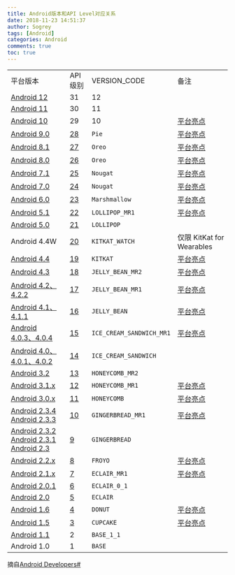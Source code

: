 ```yaml
---
title: Android版本和API Level对应关系
date: 2018-11-23 14:51:37
author: Sogrey
tags: [Android]
categories: Android
comments: true
toc: true
---
```




|                                                              |                                                              |                          |                                                              |
| ------------------------------------------------------------ | ------------------------------------------------------------ | ------------------------ | ------------------------------------------------------------ |
| 平台版本                                                     | API 级别                                                     | VERSION_CODE             | 备注                                                         |
| [Android 12](https://developer.android.google.cn/about/versions/12) | 31                                                           | 12                       |                                                              |
| [Android 11](https://developer.android.google.cn/about/versions/11) | 30                                                           | 11                       |                                                              |
| [Android 10](https://developer.android.google.cn/about/versions/10) | 29                                                           | 10                       | [平台亮点](https://developer.android.google.cn/about/versions/10/highlights) |
| [Android 9.0](https://developer.android.com/about/versions/pie/android-9.0.html) | [28](https://developer.android.com/sdk/api_diff/28/changes.html) | `Pie`                    | [平台亮点](https://developer.android.com/about/versions/pie/index.html) |
| [Android 8.1](https://developer.android.com/about/versions/oreo/android-8.1.html) | [27](https://developer.android.com/sdk/api_diff/27/changes.html) | `Oreo`                   | [平台亮点](https://developer.android.com/about/versions/oreo/index.html) |
| [Android 8.0](https://developer.android.com/about/versions/oreo/android-8.0.html) | [26](https://developer.android.com/sdk/api_diff/26/changes.html) | `Oreo`                   | [平台亮点](https://developer.android.com/about/versions/oreo/index.html) |
| [Android 7.1](https://developer.android.com/about/versions/nougat/android-7.1.html) | [25](https://developer.android.com/sdk/api_diff/25/changes.html) | `Nougat`                 | [平台亮点](https://developer.android.com/about/versions/nougat/index.html) |
| [Android 7.0](https://developer.android.com/about/versions/nougat/android-7.0.html) | [24](https://developer.android.com/sdk/api_diff/24/changes.html) | `Nougat`                 | [平台亮点](https://developer.android.com/about/versions/nougat/index.html) |
| [Android 6.0](https://developer.android.com/about/versions/marshmallow/android-6.0.html) | [23](https://developer.android.com/sdk/api_diff/23/changes.html) | `Marshmallow`            | [平台亮点](https://developer.android.com/about/versions/marshmallow/index.html) |
| [Android 5.1](https://developer.android.com/about/versions/android-5.1.html) | [22](https://developer.android.com/sdk/api_diff/22/changes.html) | `LOLLIPOP_MR1`           | [平台亮点](https://developer.android.com/about/versions/lollipop.html) |
| [Android 5.0](https://developer.android.com/about/versions/android-5.0.html) | [21](https://developer.android.com/sdk/api_diff/21/changes.html) | `LOLLIPOP`               |                                                              |
| Android 4.4W                                                 | [20](https://developer.android.com/sdk/api_diff/20/changes.html) | `KITKAT_WATCH`           | 仅限 KitKat for Wearables                                    |
| [Android 4.4](https://developer.android.com/about/versions/android-4.4.html) | [19](https://developer.android.com/sdk/api_diff/19/changes.html) | `KITKAT`                 | [平台亮点](https://developer.android.com/about/versions/kitkat.html) |
| [Android 4.3](https://developer.android.com/about/versions/android-4.3.html) | [18](https://developer.android.com/sdk/api_diff/18/changes.html) | `JELLY_BEAN_MR2`         | [平台亮点](https://developer.android.com/about/versions/jelly-bean.html) |
| [Android 4.2、4.2.2](https://developer.android.com/about/versions/android-4.2.html) | [17](https://developer.android.com/sdk/api_diff/17/changes.html) | `JELLY_BEAN_MR1`         | [平台亮点](https://developer.android.com/about/versions/jelly-bean.html#android-42) |
| [Android 4.1、4.1.1](https://developer.android.com/about/versions/android-4.1.html) | [16](https://developer.android.com/sdk/api_diff/16/changes.html) | `JELLY_BEAN`             | [平台亮点](https://developer.android.com/about/versions/jelly-bean.html#android-41) |
| [Android 4.0.3、4.0.4](https://developer.android.com/about/versions/android-4.0.3.html) | [15](https://developer.android.com/sdk/api_diff/15/changes.html) | `ICE_CREAM_SANDWICH_MR1` | [平台亮点](https://developer.android.com/about/versions/android-4.0-highlights.html) |
| [Android 4.0、4.0.1、4.0.2](https://developer.android.com/about/versions/android-4.0.html) | [14](https://developer.android.com/sdk/api_diff/14/changes.html) | `ICE_CREAM_SANDWICH`     |                                                              |
| [Android 3.2](https://developer.android.com/about/versions/android-3.2.html) | [13](https://developer.android.com/sdk/api_diff/13/changes.html) | `HONEYCOMB_MR2`          |                                                              |
| [Android 3.1.x](https://developer.android.com/about/versions/android-3.1.html) | [12](https://developer.android.com/sdk/api_diff/12/changes.html) | `HONEYCOMB_MR1`          | [平台亮点](https://developer.android.com/about/versions/android-3.1-highlights.html) |
| [Android 3.0.x](https://developer.android.com/about/versions/android-3.0.html) | [11](https://developer.android.com/sdk/api_diff/11/changes.html) | `HONEYCOMB`              | [平台亮点](https://developer.android.com/about/versions/android-3.0-highlights.html) |
| [Android 2.3.4 Android 2.3.3](https://developer.android.com/about/versions/android-2.3.3.html) | [10](https://developer.android.com/sdk/api_diff/10/changes.html) | `GINGERBREAD_MR1`        | [平台亮点](https://developer.android.com/about/versions/android-2.3-highlights.html) |
| [Android 2.3.2 Android 2.3.1 Android 2.3](https://developer.android.com/about/versions/android-2.3.html) | [9](https://developer.android.com/sdk/api_diff/9/changes.html) | `GINGERBREAD`            |                                                              |
| [Android 2.2.x](https://developer.android.com/about/versions/android-2.2.html) | [8](https://developer.android.com/sdk/api_diff/8/changes.html) | `FROYO`                  | [平台亮点](https://developer.android.com/about/versions/android-2.2-highlights.html) |
| [Android 2.1.x](https://developer.android.com/about/versions/android-2.1.html) | [7](https://developer.android.com/sdk/api_diff/7/changes.html) | `ECLAIR_MR1`             | [平台亮点](https://developer.android.com/about/versions/android-2.0-highlights.html) |
| [Android 2.0.1](https://developer.android.com/about/versions/android-2.0.1.html) | [6](https://developer.android.com/sdk/api_diff/6/changes.html) | `ECLAIR_0_1`             |                                                              |
| [Android 2.0](https://developer.android.com/about/versions/android-2.0.html) | [5](https://developer.android.com/sdk/api_diff/5/changes.html) | `ECLAIR`                 |                                                              |
| [Android 1.6](https://developer.android.com/about/versions/android-1.6.html) | [4](https://developer.android.com/sdk/api_diff/4/changes.html) | `DONUT`                  | [平台亮点](https://developer.android.com/about/versions/android-1.6-highlights.html) |
| [Android 1.5](https://developer.android.com/about/versions/android-1.5.html) | [3](https://developer.android.com/sdk/api_diff/3/changes.html) | `CUPCAKE`                | [平台亮点](https://developer.android.com/about/versions/android-1.5-highlights.html) |
| [Android 1.1](https://developer.android.com/about/versions/android-1.1.html) | 2                                                            | `BASE_1_1`               |                                                              |
| Android 1.0                                                  | 1                                                            | `BASE`                   |                                                              |

摘自[Android Developers#<uses-sdk>](https://developer.android.com/guide/topics/manifest/uses-sdk-element#ApiLevels)